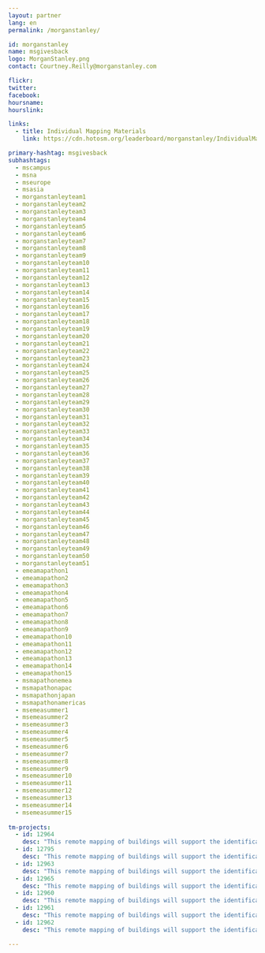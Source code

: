 ```yaml
---
layout: partner
lang: en
permalink: /morganstanley/

id: morganstanley
name: msgivesback
logo: MorganStanley.png
contact: Courtney.Reilly@morganstanley.com

flickr: 
twitter: 
facebook: 
hoursname:
hourslink:

links:
  - title: Individual Mapping Materials
    link: https://cdn.hotosm.org/leaderboard/morganstanley/IndividualMappingMaterials.zip

primary-hashtag: msgivesback
subhashtags:
  - mscampus
  - msna
  - mseurope
  - msasia
  - morganstanleyteam1
  - morganstanleyteam2
  - morganstanleyteam3
  - morganstanleyteam4
  - morganstanleyteam5
  - morganstanleyteam6
  - morganstanleyteam7
  - morganstanleyteam8
  - morganstanleyteam9
  - morganstanleyteam10
  - morganstanleyteam11
  - morganstanleyteam12
  - morganstanleyteam13
  - morganstanleyteam14
  - morganstanleyteam15
  - morganstanleyteam16
  - morganstanleyteam17
  - morganstanleyteam18
  - morganstanleyteam19
  - morganstanleyteam20
  - morganstanleyteam21
  - morganstanleyteam22
  - morganstanleyteam23
  - morganstanleyteam24
  - morganstanleyteam25
  - morganstanleyteam26
  - morganstanleyteam27
  - morganstanleyteam28
  - morganstanleyteam29
  - morganstanleyteam30
  - morganstanleyteam31
  - morganstanleyteam32
  - morganstanleyteam33
  - morganstanleyteam34
  - morganstanleyteam35
  - morganstanleyteam36
  - morganstanleyteam37
  - morganstanleyteam38
  - morganstanleyteam39
  - morganstanleyteam40
  - morganstanleyteam41
  - morganstanleyteam42
  - morganstanleyteam43
  - morganstanleyteam44
  - morganstanleyteam45
  - morganstanleyteam46
  - morganstanleyteam47
  - morganstanleyteam48
  - morganstanleyteam49
  - morganstanleyteam50
  - morganstanleyteam51
  - emeamapathon1
  - emeamapathon2
  - emeamapathon3
  - emeamapathon4
  - emeamapathon5
  - emeamapathon6
  - emeamapathon7
  - emeamapathon8
  - emeamapathon9
  - emeamapathon10
  - emeamapathon11
  - emeamapathon12
  - emeamapathon13
  - emeamapathon14
  - emeamapathon15
  - msmapathonemea
  - msmapathonapac
  - msmapathonjapan
  - msmapathonamericas
  - msemeasummer1
  - msemeasummer2
  - msemeasummer3
  - msemeasummer4
  - msemeasummer5
  - msemeasummer6
  - msemeasummer7
  - msemeasummer8
  - msemeasummer9
  - msemeasummer10
  - msemeasummer11
  - msemeasummer12
  - msemeasummer13
  - msemeasummer14
  - msemeasummer15
  
tm-projects:
  - id: 12964
    desc: "This remote mapping of buildings will support the identification and characterization of settlements, as well as the implementation of planned activities and largely the generation of data for humanitarian activities."
  - id: 12795
    desc: "This remote mapping of buildings will support the identification and characterization of settlements, as well as the implementation of planned activities and largely the generation of data for humanitarian activities."
  - id: 12963
    desc: "This remote mapping of buildings will support the identification and characterization of settlements, as well as the implementation of planned activities and largely the generation of data for humanitarian activities."
  - id: 12965
    desc: "This remote mapping of buildings will support the identification and characterization of settlements, as well as the implementation of planned activities and largely the generation of data for humanitarian activities."
  - id: 12960 
    desc: "This remote mapping of buildings will support the identification and characterization of settlements, as well as the implementation of planned activities and largely the generation of data for humanitarian activities."
  - id: 12961
    desc: "This remote mapping of buildings will support the identification and characterization of settlements, as well as the implementation of planned activities and largely the generation of data for humanitarian activities."
  - id: 12962
    desc: "This remote mapping of buildings will support the identification and characterization of settlements, as well as the implementation of planned activities and largely the generation of data for humanitarian activities."

---
```

